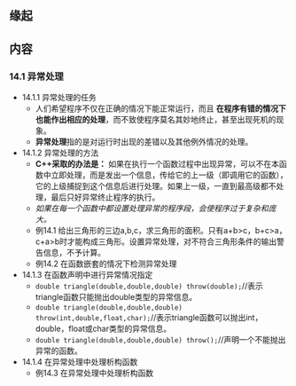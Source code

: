 ##  缘起

##  内容
###  14.1 异常处理
+ 14.1.1 异常处理的任务
    + 人们希望程序不仅在正确的情况下能正常运行，而且 **在程序有错的情况下也能作出相应的处理**，而不致使程序莫名其妙地终止，甚至出现死机的现象。
    + **异常处理**指的是对运行时出现的差错以及其他例外情况的处理。
+ 14.1.2 异常处理的方法
    + **C++采取的办法是：** 如果在执行一个函数过程中出现异常，可以不在本函数中立即处理，而是发出一个信息，传给它的上一级（即调用它的函数），它的上级捕捉到这个信息后进行处理。如果上一级，一直到最高级都不处理，最后只好异常终止程序的执行。
    + *如果在每一个函数中都设置处理异常的程序段，会使程序过于复杂和庞大。*
    + 例14.1 给出三角形的三边a,b,c，求三角形的面积。只有a+b>c，b+c>a，c+a>b时才能构成三角形。设置异常处理，对不符合三角形条件的输出警告信息，不予计算。
    + 例14.2 在函数嵌套的情况下检测异常处理
+ 14.1.3 在函数声明中进行异常情况指定
    + `double triangle(double,double,double) throw(double);`//表示triangle函数只能抛出double类型的异常信息。
    + `double triangle(double,double,double) throw(int,double,float,char);`//表示triangle函数可以抛出int，double，float或char类型的异常信息。
    + `double triangle(double,double,double) throw();`//声明一个不能抛出异常的函数。
+ 14.1.4 在异常处理中处理析构函数
    + 例14.3 在异常处理中处理析构函数